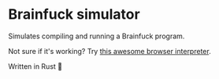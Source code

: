# Brainfuck simulator

Simulates compiling and running a Brainfuck program.

Not sure if it's working? Try [this awesome browser interpreter](https://minond.xyz/brainfuck/).

Written in Rust 🦀
